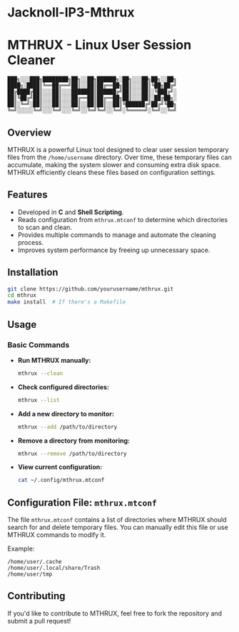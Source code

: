 # Jacknoll-IP3-Mthrux
# MTHRUX - Linux User Session Cleaner

```
███╗░░░███╗████████╗██╗░░██╗██████╗░██╗░░░██╗██╗░░██╗
████╗░████║╚══██╔══╝██║░░██║██╔══██╗██║░░░██║╚██╗██╔╝
██╔████╔██║░░░██║░░░███████║██████╔╝██║░░░██║░╚███╔╝░
██║╚██╔╝██║░░░██║░░░██╔══██║██╔══██╗██║░░░██║░██╔██╗░
██║░╚═╝░██║░░░██║░░░██║░░██║██║░░██║╚██████╔╝██╔╝╚██╗
╚═╝░░░░░╚═╝░░░╚═╝░░░╚═╝░░╚═╝╚═╝░░╚═╝░╚═════╝░╚═╝░░╚═╝
```

## Overview
MTHRUX is a powerful Linux tool designed to clear user session temporary files from the `/home/username` directory. Over time, these temporary files can accumulate, making the system slower and consuming extra disk space. MTHRUX efficiently cleans these files based on configuration settings.

## Features
- Developed in **C** and **Shell Scripting**.
- Reads configuration from `mthrux.mtconf` to determine which directories to scan and clean.
- Provides multiple commands to manage and automate the cleaning process.
- Improves system performance by freeing up unnecessary space.

## Installation
```bash
git clone https://github.com/yourusername/mthrux.git
cd mthrux
make install  # If there's a Makefile
```

## Usage
### Basic Commands
- **Run MTHRUX manually:**
  ```bash
  mthrux --clean
  ```
- **Check configured directories:**
  ```bash
  mthrux --list
  ```
- **Add a new directory to monitor:**
  ```bash
  mthrux --add /path/to/directory
  ```
- **Remove a directory from monitoring:**
  ```bash
  mthrux --remove /path/to/directory
  ```
- **View current configuration:**
  ```bash
  cat ~/.config/mthrux.mtconf
  ```

## Configuration File: `mthrux.mtconf`
The file `mthrux.mtconf` contains a list of directories where MTHRUX should search for and delete temporary files. You can manually edit this file or use MTHRUX commands to modify it.

Example:
```
/home/user/.cache
/home/user/.local/share/Trash
/home/user/tmp
```

## Contributing
If you'd like to contribute to MTHRUX, feel free to fork the repository and submit a pull request!
